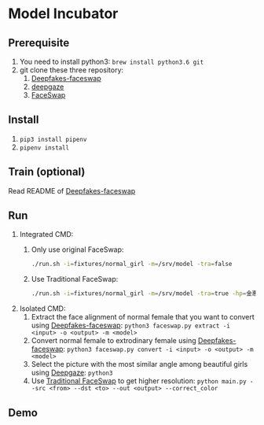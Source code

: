 # Model Incubator

## Prerequisite

1. You need to install python3: `brew install python3.6 git`
2. git clone these three repository: 
	1. [Deepfakes-faceswap](https://github.com/ModelIncubator/Deepfakes-faceswap)
	2. [deepgaze](https://github.com/ModelIncubator/deepgaze)
	3. [FaceSwap](https://github.com/ModelIncubator/FaceSwap)

## Install

1. `pip3 install pipenv`
2. `pipenv install`

## Train (optional)

Read README of [Deepfakes-faceswap](https://github.com/ModelIncubator/Deepfakes-faceswap)

## Run


1. Integrated CMD:
	1. Only use original FaceSwap:
		
		```bash
		./run.sh -i=fixtures/normal_girl -m=/srv/model -tra=false
		```
	2. Use Traditional FaceSwap:

		```bash
		./run.sh -i=fixtures/normal_girl -m=/srv/model -tra=true -hp=金惠美_extract
		```
2. Isolated CMD:
	1. Extract the face alignment of normal female that you want to convert using [Deepfakes-faceswap](https://github.com/ModelIncubator/Deepfakes-faceswap): `python3 faceswap.py extract -i <input> -o <output> -m <model>`
	2. Convert normal female to extrodinary female using [Deepfakes-faceswap](https://github.com/ModelIncubator/Deepfakes-faceswap): `python3 faceswap.py convert -i <input> -o <output> -m <model>`
	3. Select the picture with the most similar angle among beautiful girls using [Deepgaze](https://github.com/ModelIncubator/deepgaze): `python3 `
	4. Use [Traditional FaceSwap](https://github.com/ModelIncubator/FaceSwap) to get higher resolution: `python main.py --src <from> --dst <to> --out <output> --correct_color`

## Demo